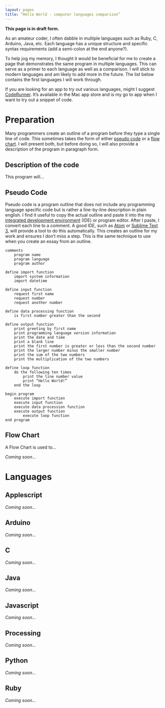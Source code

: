 ```yaml
---
layout: pages
title: “Hello World - computer languages comparison”
---
```


**This page is in draft form.**

<!-- Insert Blinking Cursor Image -->

<!-- Convert to Blog Post -->
As an amateur coder, I often dabble in multiple languages such as Ruby, C, Arduino, Java, etc. Each language has a unique structure and specific syntax requirements (add a semi-colon at the end anyone?). 

To help jog my memory, I thought it would be beneficial for me to create a page that demonstrates the same program in multiple languages. This can serve as a primer to each language as well as a comparison. I will stick to modern languages and am likely to add more in the future. The list below contains the first languages I will work through.

If you are looking for an app to try out various languages, might I suggest [CodeRunner](!mas). It’s available in the Mac app store and is my go to app when I want to try out a snippet of code.
<!-- End Blog Post -->

<!-- Add introduction to page here from excerpts above -->

# Preparation
Many programmers create an outline of a program before they type a single line of code. This sometimes takes the form of either [pseudo code](!wiki) or a [flow chart](!wiki). I will present both, but before doing so, I will also provide a description of the program in paragraph form.

## Description of the code
This program will...

## Pseudo Code
Pseudo code is a program outline that does not include any programming language specific code but is rather a line-by-line description in plain english. I find it useful to copy the actual outline and paste it into the my [integrated development environment](!wiki) (IDE) or program editor. After I paste, I convert each line to a comment. A good IDE, such as [Atom](!g) or [Sublime Text 3](!s), will provide a tool to do this automatically. This creates an outline for my work and ensures I don’t miss a step. This is the same technique to use when you create an essay from an outline.

```
comments
	program name
	program language
	program author

define import function
	import system information
	import datetime

define input function
	request first name
	request number
	request another number
	
define data processing function
	is first number greater than the second

define output function
	print greeting by first name 
	print programming language version information
	print the date and time
	print a blank line
	print the first number is greater or less than the second number
	print the larger number minus the smaller number
	print the sum of the two numbers
	print the multiplication of the two numbers

define loop function
	do the following ten times
		print the line number value
		print “Hello World!”
	end the loop
	
begin program
	execute import function
	execute input function
	execute data procession function
	execute output function
		execute loop function
end program
```

## Flow Chart
A Flow Chart is used to…

*Coming soon…*

# Languages

<!-- Add intro to languages | Consider Hype HTML5 content to display code and output -->

## Applescript

*Coming soon…*

## Arduino

*Coming soon…*

## C

*Coming soon…*

## Java

*Coming soon…*

## Javascript

*Coming soon…*

## Processing

*Coming soon…*

## Python

*Coming soon…*

## Ruby

*Coming soon…*